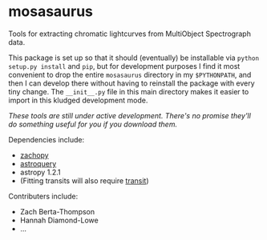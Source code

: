 # mosasaurus
Tools for extracting chromatic lightcurves from MultiObject Spectrograph data.

This package is set up so that it should (eventually) be installable via `python setup.py install` and `pip`, but for development purposes I find it most convenient to drop the entire `mosasaurus` directory in my `$PYTHONPATH`, and then I can develop there without having to reinstall the package with every tiny change. The `__init__.py` file in this main directory makes it easier to import in this kludged development mode.

*These tools are still under active development. There's no promise they'll do something useful for you if you download them.*

Dependencies include:

+ [zachopy](https://github.com/zkbt/zachopy)
+ [astroquery](https://github.com/astropy/astroquery)
+ astropy 1.2.1
+ (Fitting transits will also require [transit](https://github.com/zkbt/transit))

Contributers include:

+ Zach Berta-Thompson
+ Hannah Diamond-Lowe
+ ...
